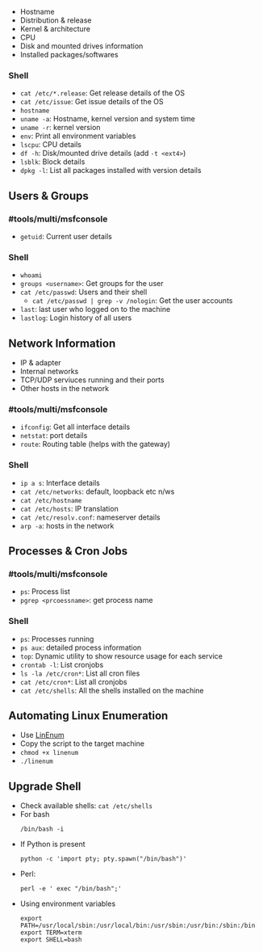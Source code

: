 - Hostname
- Distribution & release
- Kernel & architecture
- CPU
- Disk and mounted drives information
- Installed packages/softwares

### Shell
- `cat /etc/*.release`: Get release details of the OS
- `cat /etc/issue`: Get issue details of the OS
- `hostname`
- `uname -a`: Hostname, kernel version and system time
- `uname -r`: kernel version
- `env`: Print all environment variables
- `lscpu`: CPU details
- `df -h`: Disk/mounted drive details (add `-t <ext4>`)
- `lsblk`: Block details
- `dpkg -l`: List all packages installed with version details

## Users & Groups
### #tools/multi/msfconsole 
- `getuid`: Current user details

### Shell
- `whoami`
- `groups <username>`: Get groups for the user
- `cat /etc/passwd`: Users and their shell
	- `cat /etc/passwd | grep -v /nologin`: Get the user accounts
- `last`: last user who logged on to the machine
- `lastlog`: Login history of all users

## Network Information
- IP & adapter
- Internal networks
- TCP/UDP serviuces running and their ports
- Other hosts in the network

### #tools/multi/msfconsole 
- `ifconfig`: Get all interface details
- `netstat`: port details
- `route`: Routing table (helps with the gateway)

### Shell
- `ip a s`: Interface details
- `cat /etc/networks`: default, loopback etc n/ws
- `cat /etc/hostname`
- `cat /etc/hosts`: IP translation
- `cat /etc/resolv.conf`: nameserver details
- `arp -a`: hosts in the network

## Processes & Cron Jobs
### #tools/multi/msfconsole 
- `ps`: Process list
- `pgrep <prcoessname>`: get process name

### Shell
- `ps`: Processes running
- `ps aux`: detailed process information
- `top`: Dynamic utility to show resource usage for each service
- `crontab -l`: List cronjobs
- `ls -la /etc/cron*`: List all cron files
- `cat /etc/cron*`: List all cronjobs
- `cat /etc/shells`: All the shells installed on the machine

## Automating Linux Enumeration
- Use [LinEnum]( https://github.com/rebootuser/LinEnum)
- Copy the script to the target machine
- `chmod +x linenum`
- `./linenum`

## Upgrade Shell
- Check available shells: `cat /etc/shells`
- For bash
	```
	/bin/bash -i
	```
- If Python is present
	```
	python -c 'import pty; pty.spawn("/bin/bash")'
	```
- Perl:
	```
	perl -e ' exec "/bin/bash";'
	```
- Using environment variables
	```
	export PATH=/usr/local/sbin:/usr/local/bin:/usr/sbin:/usr/bin:/sbin:/bin
	export TERM=xterm
	export SHELL=bash
	```
